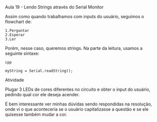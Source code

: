 Aula 19 - Lendo Strings através do Serial Monitor

Assim como quando trabalhamos com inputs do usuário, seguimos o flowchart de:

    1.Perguntar
    2.Esperar
    3.Ler

Porém, nesse caso, queremos strings. Na parte da leitura, usamos a seguinte sintaxe:
```
cpp

myString = Serial.readString();
```
Atividade

Plugar 3 LEDs de cores diferentes no circuito e obter o input do usuário, pedindo qual cor ele deseja acender.

É bem interessante ver minhas dúvidas sendo respondidas na resolução, onde vi o que aconteceria se o usuário capitalizasse a questão e se ele quisesse também mudar a cor.